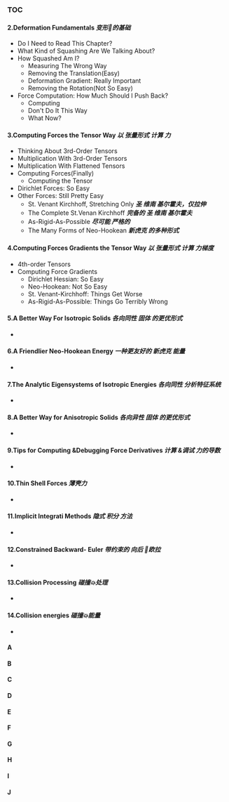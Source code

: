 ### TOC
#### **2**.Deformation Fundamentals ***变形🫠的基础***
  - Do I Need to Read This Chapter?
  - What Kind of Squashing Are We Talking About?
  - How Squashed Am I?
    - Measuring The Wrong Way
    - Removing the Translation(Easy)
    - Deformation Gradient: Really Important
    - Removing the Rotation(Not So Easy)
  - Force Computation: How Much Should I Push Back?
    - Computing
    - Don't Do It This Way
    - What Now?
#### **3**.Computing Forces the Tensor Way ***以 张量形式 计算 力***
  - Thinking About 3rd-Order Tensors
  - Multiplication With 3rd-Order Tensors
  - Multiplication With Flattened Tensors
  - Computing Forces(Finally)
    - Computing the Tensor
  - Dirichlet Forces: So Easy
  - Other Forces: Still Pretty Easy
    - St. Venant Kirchhoff, Stretching Only ***圣 维南 基尔霍夫，仅拉伸***
    - The Complete St.Venan Kirchhoff ***完备的 圣 维南 基尔霍夫***
    - As-Rigid-As-Possible ***尽可能 严格的***
    - The Many Forms of Neo-Hookean ***新虎克 的多种形式***
#### **4**.Computing Forces Gradients the Tensor Way ***以 张量形式 计算 力梯度***
  - 4th-order Tensors
  - Computing Force Gradients
    - Dirichlet Hessian: So Easy
    - Neo-Hookean: Not So Easy
    - St. Venant-Kirchhoff: Things Get Worse
    - As-Rigid-As-Possible: Things Go Terribly Wrong
#### **5**.A Better Way For Isotropic Solids ***各向同性 固体 的更优形式***
  - 
#### **6**.A Friendlier Neo-Hookean Energy ***一种更友好的 新虎克 能量***
  - 
#### **7**.The Analytic Eigensystems of Isotropic Energies ***各向同性 分析特征系统***
  - 
#### **8**.A Better Way for Anisotropic Solids ***各向异性 固体 的更优形式***
  - 
#### **9**.Tips for Computing &Debugging Force Derivatives ***计算 &调试 力的导数***
  -
#### **10**.Thin Shell Forces ***薄壳力***
  -
#### **11**.Implicit Integrati Methods ***隐式 积分 方法***
  - 
#### **12**.Constrained Backward- Euler ***带约束的 向后 🔄欧拉***
  -
#### **13**.Collision Processing ***碰撞💥处理***
  -
#### **14**.Collision energies ***碰撞💥能量***
  -
#### A
#### B
#### C
#### D
#### E
#### F
#### G
#### H 
#### I
#### J
